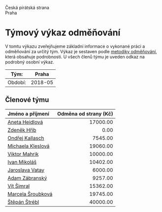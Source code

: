 Česká pirátská strana  
Praha

Týmový výkaz odměňování
===========================

V tomtu výkazu zveřejňujeme základní informace o vykonané práci a odměňování
za určitý tým. Výkaz je sestaven podle [metodiky odměňování][metodika],
která obsahuje podrobnosti. U všech členů týmu je uveden odkaz na podrobný osobní výkaz.

Tým:                     | Praha
-----------------------  | --------------------
Období:                  | 2018-05

Členové týmu
--------------

| Jméno a příjmení                        |   Odměna od strany (Kč) |
|:----------------------------------------|------------------------:|
| [Aneta Heidlová](aneta-heidlova/)       |                17000.00 |
| [Zdeněk Hřib](zdenek-hrib/)             |                    0.00 |
| [Ondřej Kallasch](ondrej-kallasch/)     |                 7545.00 |
| [Michaela Kleslová](michaela-kleslova/) |                19060.00 |
| [Viktor Mahrik](viktor-mahrik/)         |                10000.00 |
| [Ivan Mikoláš](ivan-mikolas/)           |                10402.00 |
| [Jaroslava Vatay](jaroslava-vatay/)     |                 6000.00 |
| [Adam Zábranský](adam-zabransky/)       |                 9257.00 |
| [Vít Šimral](vit-simral/)               |                15362.00 |
| [Marcela Šroubková](marcela-sroubkova/) |                19745.00 |
| [Štěpán Štrébl](stepan-strebl/)         |                40000.00 |


[metodika]: https://redmine.pirati.cz/projects/po/wiki/Odmenovani
